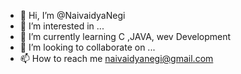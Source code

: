 - 👋 Hi, I’m @NaivaidyaNegi
- 👀 I’m interested in ...
- 🌱 I’m currently learning C ,JAVA, wev Development 
- 💞️ I’m looking to collaborate on ...
- 📫 How to reach me naivaidyanegi@gmail.com 

<!---
NaivaidyaNegi/NaivaidyaNegi is a ✨ special ✨ repository because its `README.md` (this file) appears on your GitHub profile.
You can click the Preview link to take a look at your changes.
--->
